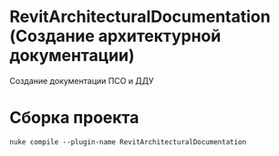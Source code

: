 # RevitArchitecturalDocumentation (Создание архитектурной документации)
Создание документации ПСО и ДДУ

# Сборка проекта
```
nuke compile --plugin-name RevitArchitecturalDocumentation
```